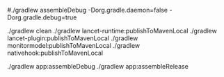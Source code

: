 #./gradlew assembleDebug -Dorg.gradle.daemon=false -Dorg.gradle.debug=true


./gradlew clean
./gradlew lancet-runtime:publishToMavenLocal
./gradlew lancet-plugin:publishToMavenLocal
./gradlew monitormodel:publishToMavenLocal
./gradlew nativehook:publishToMavenLocal

./gradlew app:assembleDebug
./gradlew app:assembleRelease
